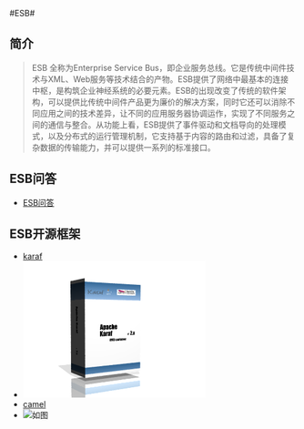 #ESB#
## 简介 ##

> ESB 全称为Enterprise Service Bus，即企业服务总线。它是传统中间件技术与XML、Web服务等技术结合的产物。ESB提供了网络中最基本的连接中枢，是构筑企业神经系统的必要元素。ESB的出现改变了传统的软件架构，可以提供比传统中间件产品更为廉价的解决方案，同时它还可以消除不同应用之间的技术差异，让不同的应用服务器协调运作，实现了不同服务之间的通信与整合。从功能上看，ESB提供了事件驱动和文档导向的处理模式，以及分布式的运行管理机制，它支持基于内容的路由和过滤，具备了复杂数据的传输能力，并可以提供一系列的标准接口。

## ESB问答 ##
* [ESB问答](./esb_faq.md)

## ESB开源框架 ##
* [karaf](http://.apache.org/)
* ![如图](./images/karaf-box.png?raw=true)
* [camel](http://camel.apache.org/)
* ![如图](./images/camel-box-small?raw=true)